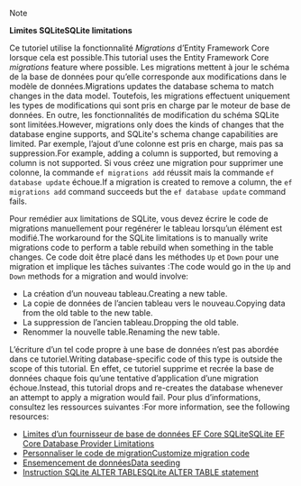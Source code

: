 > [!NOTE]
> 
> <span data-ttu-id="08ee0-101">**Limites SQLite**</span><span class="sxs-lookup"><span data-stu-id="08ee0-101">**SQLite limitations**</span></span>
>
> <span data-ttu-id="08ee0-102">Ce tutoriel utilise la fonctionnalité *Migrations* d’Entity Framework Core lorsque cela est possible.</span><span class="sxs-lookup"><span data-stu-id="08ee0-102">This tutorial uses the Entity Framework Core *migrations* feature where possible.</span></span> <span data-ttu-id="08ee0-103">Les migrations mettent à jour le schéma de la base de données pour qu’elle corresponde aux modifications dans le modèle de données.</span><span class="sxs-lookup"><span data-stu-id="08ee0-103">Migrations updates the database schema to match changes in the data model.</span></span> <span data-ttu-id="08ee0-104">Toutefois, les migrations effectuent uniquement les types de modifications qui sont pris en charge par le moteur de base de données. En outre, les fonctionnalités de modification du schéma SQLite sont limitées.</span><span class="sxs-lookup"><span data-stu-id="08ee0-104">However, migrations only does the kinds of changes that the database engine supports, and SQLite's schema change capabilities are limited.</span></span> <span data-ttu-id="08ee0-105">Par exemple, l’ajout d’une colonne est pris en charge, mais pas sa suppression.</span><span class="sxs-lookup"><span data-stu-id="08ee0-105">For example, adding a column is supported, but removing a column is not supported.</span></span> <span data-ttu-id="08ee0-106">Si vous créez une migration pour supprimer une colonne, la commande `ef migrations add` réussit mais la commande `ef database update` échoue.</span><span class="sxs-lookup"><span data-stu-id="08ee0-106">If a migration is created to remove a column, the `ef migrations add` command succeeds but the `ef database update` command fails.</span></span> 
>
> <span data-ttu-id="08ee0-107">Pour remédier aux limitations de SQLite, vous devez écrire le code de migrations manuellement pour regénérer le tableau lorsqu’un élément est modifié.</span><span class="sxs-lookup"><span data-stu-id="08ee0-107">The workaround for the SQLite limitations is to manually write migrations code to perform a table rebuild when something in the table changes.</span></span> <span data-ttu-id="08ee0-108">Ce code doit être placé dans les méthodes `Up` et `Down` pour une migration et implique les tâches suivantes :</span><span class="sxs-lookup"><span data-stu-id="08ee0-108">The code would go in the `Up` and `Down` methods for a migration and would involve:</span></span>
>
> * <span data-ttu-id="08ee0-109">La création d’un nouveau tableau.</span><span class="sxs-lookup"><span data-stu-id="08ee0-109">Creating a new table.</span></span>
> * <span data-ttu-id="08ee0-110">La copie de données de l’ancien tableau vers le nouveau.</span><span class="sxs-lookup"><span data-stu-id="08ee0-110">Copying data from the old table to the new table.</span></span>
> * <span data-ttu-id="08ee0-111">La suppression de l’ancien tableau.</span><span class="sxs-lookup"><span data-stu-id="08ee0-111">Dropping the old table.</span></span>
> * <span data-ttu-id="08ee0-112">Renommer la nouvelle table.</span><span class="sxs-lookup"><span data-stu-id="08ee0-112">Renaming the new table.</span></span>
>
> <span data-ttu-id="08ee0-113">L’écriture d’un tel code propre à une base de données n’est pas abordée dans ce tutoriel.</span><span class="sxs-lookup"><span data-stu-id="08ee0-113">Writing database-specific code of this type is outside the scope of this tutorial.</span></span> <span data-ttu-id="08ee0-114">En effet, ce tutoriel supprime et recrée la base de données chaque fois qu’une tentative d’application d’une migration échoue.</span><span class="sxs-lookup"><span data-stu-id="08ee0-114">Instead, this tutorial drops and re-creates the database whenever an attempt to apply a migration would fail.</span></span> <span data-ttu-id="08ee0-115">Pour plus d’informations, consultez les ressources suivantes :</span><span class="sxs-lookup"><span data-stu-id="08ee0-115">For more information, see the following resources:</span></span>
>
> * [<span data-ttu-id="08ee0-116">Limites d’un fournisseur de base de données EF Core SQLite</span><span class="sxs-lookup"><span data-stu-id="08ee0-116">SQLite EF Core Database Provider Limitations</span></span>](/ef/core/providers/sqlite/limitations)
> * [<span data-ttu-id="08ee0-117">Personnaliser le code de migration</span><span class="sxs-lookup"><span data-stu-id="08ee0-117">Customize migration code</span></span>](/ef/core/managing-schemas/migrations/#customize-migration-code)
> * [<span data-ttu-id="08ee0-118">Ensemencement de données</span><span class="sxs-lookup"><span data-stu-id="08ee0-118">Data seeding</span></span>](/ef/core/modeling/data-seeding)
> * [<span data-ttu-id="08ee0-119">Instruction SQLite ALTER TABLE</span><span class="sxs-lookup"><span data-stu-id="08ee0-119">SQLite ALTER TABLE statement</span></span>](https://sqlite.org/lang_altertable.html)